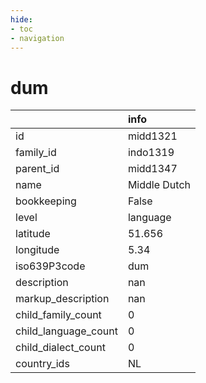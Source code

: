 ```yaml
---
hide:
- toc
- navigation
---
```

# dum
|                      | info         |
|:---------------------|:-------------|
| id                   | midd1321     |
| family_id            | indo1319     |
| parent_id            | midd1347     |
| name                 | Middle Dutch |
| bookkeeping          | False        |
| level                | language     |
| latitude             | 51.656       |
| longitude            | 5.34         |
| iso639P3code         | dum          |
| description          | nan          |
| markup_description   | nan          |
| child_family_count   | 0            |
| child_language_count | 0            |
| child_dialect_count  | 0            |
| country_ids          | NL           |